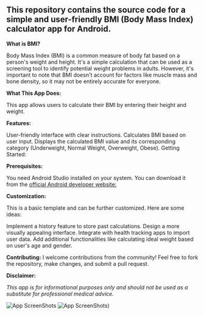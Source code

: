 ## This repository contains the source code for a simple and user-friendly BMI (Body Mass Index) calculator app for Android.

**What is BMI?**

Body Mass Index (BMI) is a common measure of body fat based on a person's weight and height. It's a simple calculation that can be used as a screening tool to identify potential weight problems in adults. However, it's important to note that BMI doesn't account for factors like muscle mass and bone density, so it may not be entirely accurate for everyone.

**What This App Does:**

This app allows users to calculate their BMI by entering their height and weight.

**Features:**

User-friendly interface with clear instructions.
Calculates BMI based on user input.
Displays the calculated BMI value and its corresponding category (Underweight, Normal Weight, Overweight, Obese).
Getting Started:

**Prerequisites:**

You need Android Studio installed on your system. You can download it from the [official Android developer website:](https://developer.android.com/studio)

**Customization:**

This is a basic template and can be further customized.  Here are some ideas:

Implement a history feature to store past calculations.
Design a more visually appealing interface.
Integrate with health tracking apps to import user data.
Add additional functionalities like calculating ideal weight based on user's age and gender.

**Contributing:**
I welcome contributions from the community! Feel free to fork the repository, make changes, and submit a pull request.

**Disclaimer:**

*This app is for informational purposes only and should not be used as a substitute for professional medical advice.*

![App ScreenShots](https://ibb.co/SRn5r6n)
![App ScreenShots](https://ibb.co/f4G2Ltd))
